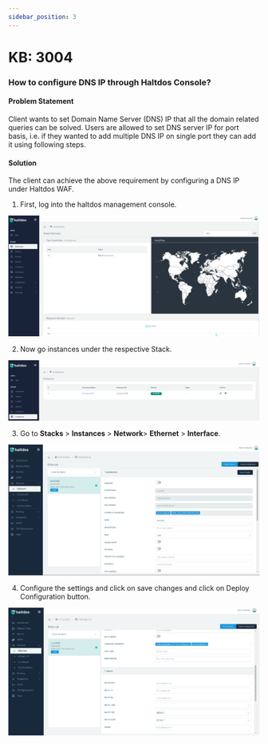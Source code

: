```yaml
---
sidebar_position: 3
---
```



# KB: 3004

### How to configure DNS  IP through Haltdos Console?

#### Problem Statement
Client wants to set Domain Name Server (DNS) IP that all the domain related queries can be solved. Users are allowed to set DNS server IP for port basis, i.e. if they wanted to add multiple DNS IP on single port they can add it using following steps.

#### Solution
The client can achieve the above requirement by configuring a DNS IP under Haltdos WAF.  

1. First, log into the haltdos management console.

![dns](/img/platform/base/dns1.png)

2.  Now go instances under the respective Stack.

![dns](/img/platform/base/dns2.png)

3. Go to **Stacks** > **Instances** > **Network**> **Ethernet** > **Interface**.

![dns](/img/platform/base/dns3.png)  

4. Configure the settings and click on save changes and click on Deploy Configuration button.

![dns](/img/platform/base/dns4.png)



